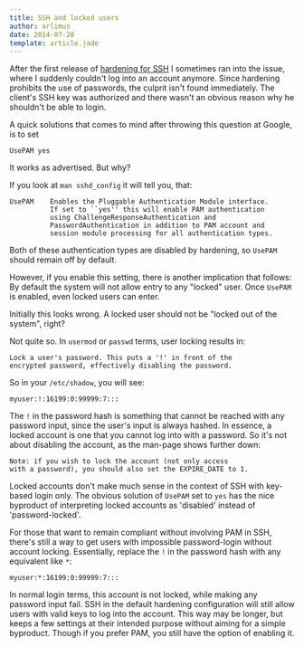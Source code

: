 ```yaml
---
title: SSH and locked users
author: arlimus
date: 2014-07-28
template: article.jade
---
```


After the first release of [hardening for SSH](https://github.com/TelekomLabs/chef-ssh-hardening) I sometimes ran into the issue, where I suddenly couldn't log into an account anymore. Since hardening prohibits the use of passwords, the culprit isn't found immediately. The client's SSH key was authorized and there wasn't an obvious reason why he shouldn't be able to login.

<span class="more"></span>

A quick solutions that comes to mind after throwing this question at Google, is to set

    UsePAM yes

It works as advertised. But why?

If you look at `man sshd_config` it will tell you, that:

    UsePAM    Enables the Pluggable Authentication Module interface.
              If set to ``yes'' this will enable PAM authentication
              using ChallengeResponseAuthentication and
              PasswordAuthentication in addition to PAM account and
              session module processing for all authentication types.

Both of these authentication types are disabled by hardening, so `UsePAM` should remain off by default.

However, if you enable this setting, there is another implication that follows: By default the system will not allow entry to any "locked" user. Once `UsePAM` is enabled, even locked users can enter.

Initially this looks wrong. A locked user should not be "locked out of the system", right?

Not quite so. In `usermod` or `passwd` terms, user locking results in:

    Lock a user's password. This puts a '!' in front of the 
    encrypted password, effectively disabling the password. 

So in your `/etc/shadow`, you will see:

    myuser:!:16199:0:99999:7:::

The `!` in the password hash is something that cannot be reached with any password input, since the user's input is always hashed. In essence, a locked account is one that you cannot log into with a password. So it's not about disabling the account, as the man-page shows further down:

    Note: if you wish to lock the account (not only access
    with a password), you should also set the EXPIRE_DATE to 1. 

Locked accounts don't make much sense in the context of SSH with key-based login only. The obvious solution of `UsePAM` set to `yes` has the nice byproduct of interpreting locked accounts as 'disabled' instead of 'password-locked'.

For those that want to remain compliant without involving PAM in SSH, there's still a way to get users with impossible password-login without account locking. Essentially, replace the `!` in the password hash with any equivalent like `*`:

    myuser:*:16199:0:99999:7:::

In normal login terms, this account is not locked, while making any password input fail. SSH in the default hardening configuration will still allow users with valid keys to log into the account. This way may be longer, but keeps a few settings at their intended purpose without aiming for a simple byproduct. Though if you prefer PAM, you still have the option of enabling it.